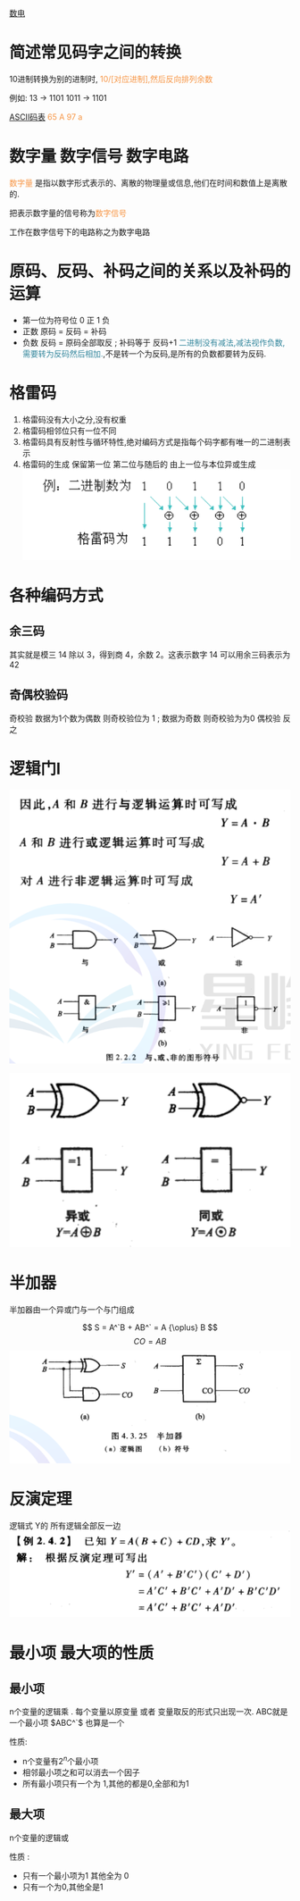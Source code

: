 [数电](assets/数电经典面试题121问.pdf)

# 简述常见码字之间的转换
10进制转换为别的进制时, <font color="#f79646">10/[对应进制],然后反向排列余数</font>

例如: 13 -> 1101    1011 -> 1101

[ASCII码表](assets/Pasted%20image%2020231024151928.png)   <font color="#f79646">65 A 97 a</font>

# 数字量 数字信号 数字电路
<font color="#f79646">数字量</font> 是指以数字形式表示的、离散的物理量或信息,他们在时间和数值上是离散的.

把表示数字量的信号称为<font color="#f79646">数字信号</font>

工作在数字信号下的电路称之为数字电路

# 原码、反码、补码之间的关系以及补码的运算

- 第一位为符号位 0 正 1 负
- 正数 原码 = 反码 = 补码
- 负数 反码 = 原码全部取反 ; 补码等于 反码+1
<font color="#31859b">二进制没有减法,减法视作负数,需要转为反码然后相加.</font>,不是转一个为反码,是所有的负数都要转为反码.

# 格雷码

1. 格雷码没有大小之分,没有权重
2. 格雷码相邻位只有一位不同
3. 格雷码具有反射性与循环特性,绝对编码方式是指每个码字都有唯一的二进制表示
4. 格雷码的生成  保留第一位 第二位与随后的 由上一位与本位异或生成
![](assets/截图_20231024154151.png)


# 各种编码方式

## 余三码
其实就是模三
14 除以 3，得到商 4，余数 2。这表示数字 14 可以用余三码表示为 42


## 奇偶校验码
奇校验
数据为1个数为偶数 则奇校验位为 1 ; 数据为奇数 则奇校验为为0
偶校验 反之

# 逻辑门l
![](assets/截图_20231024155905.png)

![](assets/截图_20231024155951.png)

# 半加器
半加器由一个异或门与一个与门组成

$$
S = A^`B + AB^` = A {\oplus} B 
$$
$$CO = AB$$
![](assets/截图_20231024160820.png)

# 反演定理
逻辑式 Y的 所有逻辑全部反一边
![](assets/截图_20231024161115.png)

# 最小项 最大项的性质

## 最小项

n个变量的逻辑乘 . 每个变量以原变量 或者 变量取反的形式只出现一次.
ABC就是一个最小项  $ABC^`$  也算是一个

性质:
- n个变量有$2^n$个最小项
- 相邻最小项之和可以消去一个因子
- 所有最小项只有一个为 1,其他的都是0,全部和为1

## 最大项
n个变量的逻辑或

性质 : 
 - 只有一个最小项为1 其他全为 0
 - 只有一个为0,其他全是1


